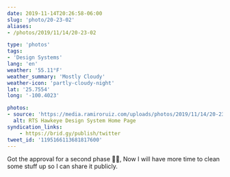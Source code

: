```yaml
---
date: 2019-11-14T20:26:58-06:00
slug: 'photo/20-23-02'
aliases:
- /photos/2019/11/14/20-23-02

type: 'photos'
tags:
- 'Design Systems'
lang: 'en'
weather: '55.11°F'
weather_summary: 'Mostly Cloudy'
weather-icon: 'partly-cloudy-night'
lat: '25.7554'
long: '-100.4023'

photos:
- source: 'https://media.ramiroruiz.com/uploads/photos/2019/11/14/20-23-02/rts-hawkeye-design-system-home-page.jpeg'
  alt: RTS Hawkeye Design System Home Page
syndication_links:
    - https://brid.gy/publish/twitter
tweet_id: '1195166113681817600'
---
```

Got the approval for a second phase 🙌🏼, Now I will have more time to clean some stuff up so I can share it publicly.

